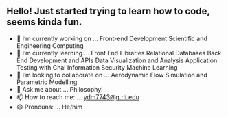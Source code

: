 ## Hello! Just started trying to learn how to code, seems kinda fun. 

- 🔭 I’m currently working on ...
Front-end Development
Scientific and Engineering Computing 
- 🌱 I’m currently learning ...
Front End Libraries
Relational Databases
Back End Development and APIs
Data Visualization and Analysis
Application Testing with Chai 
Information Security 
Machine Learning 
- 👯 I’m looking to collaborate on ...
Aerodynamic Flow Simulation and Parametric Modelling
- 💬 Ask me about ...
Philosophy!
- 📫 How to reach me: ...
ydm7743@g.rit.edu
- 😄 Pronouns: ...
He/him
